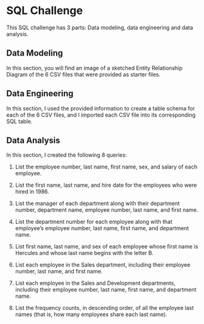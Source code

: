 # SQL Challenge
This SQL challenge has 3 parts:
Data modeling, data engineering and data analysis.

## Data Modeling
In this section, you will find an image of a sketched Entity Relationship Diagram of the 6 CSV files that were provided as starter files.

## Data Engineering
In this section, I used the provided information to create a table schema for each of the 6 CSV files, and I imported each CSV file into its corresponding SQL table.

## Data Analysis
In this section, I created the following 8 queries:

1. List the employee number, last name, first name, sex, and salary of each employee.

2. List the first name, last name, and hire date for the employees who were hired in 1986.

3. List the manager of each department along with their department number, department name, employee number, last name, and first name.

4. List the department number for each employee along with that employee’s employee number, last name, first name, and department name.

5. List first name, last name, and sex of each employee whose first name is Hercules and whose last name begins with the letter B.

6. List each employee in the Sales department, including their employee number, last name, and first name.

7. List each employee in the Sales and Development departments, including their employee number, last name, first name, and department name.

8. List the frequency counts, in descending order, of all the employee last names (that is, how many employees share each last name).



